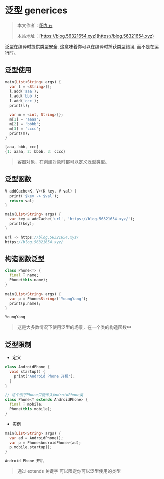 # 泛型 generices

> 本文作者：[阳九五](https://github.com/CN-YoungYang)
>
> 本站地址：[https://blog.56321654.xyz](https://blog.56321654.xyz)

泛型在编译时提供类型安全, 这意味着你可以在编译时捕获类型错误, 而不是在运行时。

## 泛型使用
```dart
main(List<String> args) {
  var l = <String>[];
  l.add('aaa');
  l.add('bbb');
  l.add('ccc');
  print(l);

  var m = <int, String>{};
  m[1] = 'aaaa';
  m[2] = 'bbbb';
  m[3] = 'cccc';
  print(m);
}

[aaa, bbb, ccc]
{1: aaaa, 2: bbbb, 3: cccc}
```
> 容器对象，在创建对象时都可以定义泛型类型。

## 泛型函数
```dart
V addCache<K, V>(K key, V val) {
  print('$key -> $val');
  return val;
}

main(List<String> args) {
  var key = addCache('url', 'https://blog.56321654.xyz/');
  print(key);
}

url -> https://blog.56321654.xyz/
https://blog.56321654.xyz/
```

## 构造函数泛型
```dart
class Phone<T> {
  final T name;
  Phone(this.name);
}

main(List<String> args) {
  var p = Phone<String>('YoungYang');
  print(p.name);
}

YoungYang
```
> 这是大多数情况下使用泛型的场景，在一个类的构造函数中

## 泛型限制
- 定义
```dart
class AndroidPhone {
  void startup() {
    print('Android Phone 开机');
  }
}

// 这个例子Phone只能传入AndroidPhone类
class Phone<T extends AndroidPhone> {
  final T mobile;
  Phone(this.mobile);
}
```
- 实例
```dart
main(List<String> args) {
  var ad = AndroidPhone();
  var p = Phone<AndroidPhone>(ad);
  p.mobile.startup();
}

Android Phone 开机
```
> 通过 extends 关键字 可以限定你可以泛型使用的类型